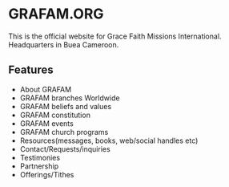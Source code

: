 # GRAFAM.ORG
This is the official website for Grace Faith Missions International. Headquarters in Buea Cameroon.
## Features
* About GRAFAM
* GRAFAM branches Worldwide
* GRAFAM beliefs and values
* GRAFAM constitution
* GRAFAM events
* GRAFAM church programs
* Resources(messages, books, web/social handles etc)
* Contact/Requests/inquiries
* Testimonies
* Partnership
* Offerings/Tithes